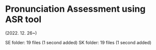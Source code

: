 # Pronunciation Assessment using ASR tool
(2022. 12. 26~)

SE folder: 19 files (1 second added)
SK folder: 19 files (1 second added)
